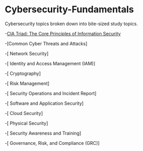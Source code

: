 # Cybersecurity-Fundamentals
Cybersecurity topics broken down into bite-sized study topics.

-[CIA Triad: The Core Principles of Information Security](https://github.com/Dynara/Cybersecurity-Fundamentals/blob/main/CIA%20Triad.md)

-[Common Cyber Threats and Attacks]

-[ Network Security]

-[ Identity and Access Management (IAM)]

-[ Cryptography]

-[ Risk Management]

-[ Security Operations and Incident Report]

-[ Software and Application Security]

-[ Cloud Security]

-[ Physical Security]

-[ Security Awareness and Training]

-[ Governance, Risk, and Compliance (GRC)]
